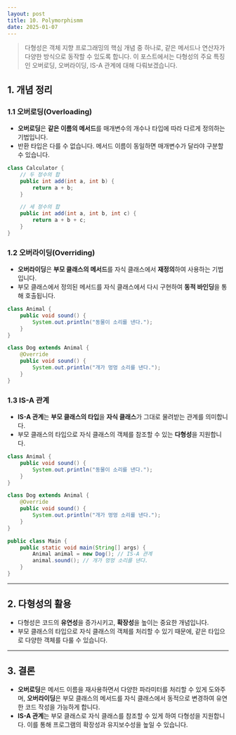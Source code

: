 ```yaml
---
layout: post
title: 10. Polymorphismm
date: 2025-01-07
---
```


> 다형성은 객체 지향 프로그래밍의 핵심 개념 중 하나로, 같은 메서드나 연산자가 다양한 방식으로 동작할 수 있도록 합니다. 이 포스트에서는 다형성의 주요 특징인 오버로딩, 오버라이딩, IS-A 관계에 대해 다뤄보겠습니다.



## 1. 개념 정리

### 1.1 오버로딩(Overloading)
- **오버로딩**은 **같은 이름의 메서드**를 매개변수의 개수나 타입에 따라 다르게 정의하는 기법입니다.
- 반환 타입은 다를 수 없습니다. 메서드 이름이 동일하면 매개변수가 달라야 구분할 수 있습니다.

```java
class Calculator {
    // 두 정수의 합
    public int add(int a, int b) {
        return a + b;
    }

    // 세 정수의 합
    public int add(int a, int b, int c) {
        return a + b + c;
    }
}
```

### 1.2 오버라이딩(Overriding)
- **오버라이딩**은 **부모 클래스의 메서드**를 자식 클래스에서 **재정의**하여 사용하는 기법입니다.
- 부모 클래스에서 정의된 메서드를 자식 클래스에서 다시 구현하여 **동적 바인딩**을 통해 호출됩니다.

```java
class Animal {
    public void sound() {
        System.out.println("동물이 소리를 낸다.");
    }
}

class Dog extends Animal {
    @Override
    public void sound() {
        System.out.println("개가 멍멍 소리를 낸다.");
    }
}
```

### 1.3 IS-A 관계
- **IS-A 관계**는 **부모 클래스의 타입**을 **자식 클래스**가 그대로 물려받는 관계를 의미합니다.
- 부모 클래스의 타입으로 자식 클래스의 객체를 참조할 수 있는 **다형성**을 지원합니다.

```java
class Animal {
    public void sound() {
        System.out.println("동물이 소리를 낸다.");
    }
}

class Dog extends Animal {
    @Override
    public void sound() {
        System.out.println("개가 멍멍 소리를 낸다.");
    }
}

public class Main {
    public static void main(String[] args) {
        Animal animal = new Dog(); // IS-A 관계
        animal.sound(); // 개가 멍멍 소리를 낸다.
    }
}
```

---

## 2. 다형성의 활용

- 다형성은 코드의 **유연성**을 증가시키고, **확장성**을 높이는 중요한 개념입니다.
- 부모 클래스의 타입으로 자식 클래스의 객체를 처리할 수 있기 때문에, 같은 타입으로 다양한 객체를 다룰 수 있습니다.

---

## 3. 결론

- **오버로딩**은 메서드 이름을 재사용하면서 다양한 파라미터를 처리할 수 있게 도와주며, **오버라이딩**은 부모 클래스의 메서드를 자식 클래스에서 동적으로 변경하여 유연한 코드 작성을 가능하게 합니다.
- **IS-A 관계**는 부모 클래스로 자식 클래스를 참조할 수 있게 하여 다형성을 지원합니다. 이를 통해 프로그램의 확장성과 유지보수성을 높일 수 있습니다.
